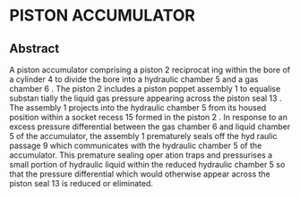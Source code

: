# PISTON ACCUMULATOR

## Abstract
A piston accumulator comprising a piston 2 reciprocat ing within the bore of a cylinder 4 to divide the bore into a hydraulic chamber 5 and a gas chamber 6 . The piston 2 includes a piston poppet assembly 1 to equalise substan tially the liquid gas pressure appearing across the piston seal 13 . The assembly 1 projects into the hydraulic chamber 5 from its housed position within a socket recess 15 formed in the piston 2 . In response to an excess pressure differential between the gas chamber 6 and liquid chamber 5 of the accumulator, the assembly 1 prematurely seals off the hyd raulic passage 9 which communicates with the hydraulic chamber 5 of the accumulator. This premature sealing oper ation traps and pressurises a small portion of hydraulic liquid within the reduced hydraulic chamber 5 so that the pressure differential which would otherwise appear across the piston seal 13 is reduced or eliminated.